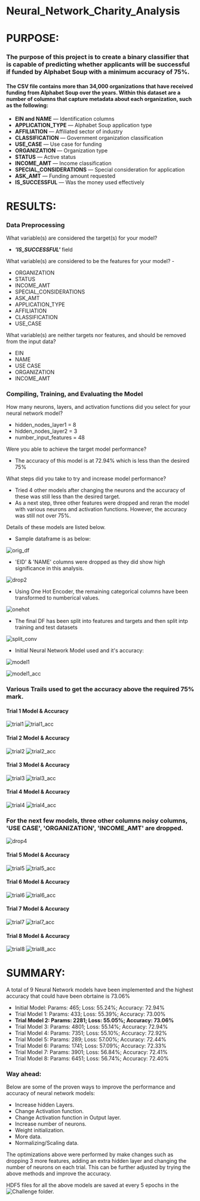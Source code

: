 # Neural_Network_Charity_Analysis

# PURPOSE:

### The purpose of this project is to create a binary classifier that is capable of predicting whether applicants will be successful if funded by Alphabet Soup with a minimum accuracy of 75%.

#### The CSV file contains more than 34,000 organizations that have received funding from Alphabet Soup over the years. Within this dataset are a number of columns that capture metadata about each organization, such as the following:

  - **EIN and NAME** — Identification columns
  - **APPLICATION_TYPE** — Alphabet Soup application type
  - **AFFILIATION** — Affiliated sector of industry
  - **CLASSIFICATION** — Government organization classification
  - **USE_CASE** — Use case for funding
  - **ORGANIZATION** — Organization type
  - **STATUS** — Active status
  - **INCOME_AMT** — Income classification
  - **SPECIAL_CONSIDERATIONS** — Special consideration for application
  - **ASK_AMT** — Funding amount requested
  - **IS_SUCCESSFUL** — Was the money used effectively


# RESULTS:

### Data Preprocessing

What variable(s) are considered the target(s) for your model? 
- **_'IS_SUCCESSFUL'_** field

What variable(s) are considered to be the features for your model? - 
- ORGANIZATION
- STATUS
- INCOME_AMT
- SPECIAL_CONSIDERATIONS
- ASK_AMT
- APPLICATION_TYPE
- AFFILIATION
- CLASSIFICATION
- USE_CASE

What variable(s) are neither targets nor features, and should be removed from the input data?
- EIN
- NAME
- USE CASE
- ORGANIZATION
- INCOME_AMT

### Compiling, Training, and Evaluating the Model
How many neurons, layers, and activation functions did you select for your neural network model?
- hidden_nodes_layer1 = 8
- hidden_nodes_layer2 = 3
- number_input_features = 48

Were you able to achieve the target model performance?
- The accuracy of this model is at 72.94% which is less than the desired 75%

What steps did you take to try and increase model performance?
- Tried 4 other models after changing the neurons and the accuracy of these was still less than the desired target.
- As a next step, three other features were dropped and reran the model with various neurons and activation functions. However, the accuracy was still not over 75%. 

Details of these models are listed below.

- Sample dataframe is as below:

![orig_df](https://user-images.githubusercontent.com/74985818/125155455-fed3bf80-e12d-11eb-9e66-acc49f60432c.png)

- 'EID' & 'NAME' columns were dropped as they did show high significance in this analysis.

![drop2](https://user-images.githubusercontent.com/74985818/125155474-2fb3f480-e12e-11eb-8a52-c0c41c7507f9.png)

- Using One Hot Encoder, the remaining categorical columns have been transformed to numberical values.

![onehot](https://user-images.githubusercontent.com/74985818/125155493-55d99480-e12e-11eb-9677-651b607de990.png)

- The final DF has been split into features and targets and then split intp training and test datasets

![split_conv](https://user-images.githubusercontent.com/74985818/125155530-90433180-e12e-11eb-877c-8e7ba73fb1ac.png)

- Initial Neural Network Model used and it's accuracy:

![model1](https://user-images.githubusercontent.com/74985818/125155584-00ea4e00-e12f-11eb-97f1-6fd15c8a5e80.png)

![model1_acc](https://user-images.githubusercontent.com/74985818/125155587-08115c00-e12f-11eb-9c84-6e6896a21714.png)


### Various Trails used to get the accuracy above the required 75% mark.

#### Trial 1 Model & Accuracy

![trial1](https://user-images.githubusercontent.com/74985818/125155594-1495b480-e12f-11eb-89c4-bec6b9f1e0f8.png)
![trial1_acc](https://user-images.githubusercontent.com/74985818/125155595-152e4b00-e12f-11eb-8ca9-6d3ef782ca4a.png)

#### Trial 2 Model & Accuracy

![trial2](https://user-images.githubusercontent.com/74985818/125155596-152e4b00-e12f-11eb-8047-a2c0db20e58f.png)
![trial2_acc](https://user-images.githubusercontent.com/74985818/125155598-152e4b00-e12f-11eb-988f-1b03d7483f61.png)

#### Trial 3 Model & Accuracy

![trial3](https://user-images.githubusercontent.com/74985818/125155599-15c6e180-e12f-11eb-8dad-8ef49b06e1c6.png)
![trial3_acc](https://user-images.githubusercontent.com/74985818/125155600-15c6e180-e12f-11eb-81fd-e34eb9ceef35.png)

#### Trial 4 Model & Accuracy

![trial4](https://user-images.githubusercontent.com/74985818/125155601-15c6e180-e12f-11eb-9f9f-b2d6db596d97.png)
![trial4_acc](https://user-images.githubusercontent.com/74985818/125155602-15c6e180-e12f-11eb-8ef9-14184de249ac.png)

### For the next few models, three other columns noisy columns, 'USE CASE', 'ORGANIZATION', 'INCOME_AMT' are dropped.

![drop4](https://user-images.githubusercontent.com/74985818/125155697-a9001700-e12f-11eb-91ff-a1a0e72a6206.png)

#### Trial 5 Model & Accuracy

![trial5](https://user-images.githubusercontent.com/74985818/125155603-15c6e180-e12f-11eb-87b1-c08c6a1f5f4b.png)
![trial5_acc](https://user-images.githubusercontent.com/74985818/125155604-165f7800-e12f-11eb-97f6-e948d837feca.png)

#### Trial 6 Model & Accuracy

![trial6](https://user-images.githubusercontent.com/74985818/125155605-165f7800-e12f-11eb-8cd6-c35ef678ecb3.png)
![trial6_acc](https://user-images.githubusercontent.com/74985818/125155607-165f7800-e12f-11eb-8cd2-344613b3eda4.png)

#### Trial 7 Model & Accuracy

![trial7](https://user-images.githubusercontent.com/74985818/125155608-165f7800-e12f-11eb-97c3-1a0a76d87265.png)
![trial7_acc](https://user-images.githubusercontent.com/74985818/125155609-16f80e80-e12f-11eb-8f39-899ab45f1945.png)

#### Trial 8 Model & Accuracy

![trial8](https://user-images.githubusercontent.com/74985818/125155610-16f80e80-e12f-11eb-9677-68f34cb5b2d8.png)
![trial8_acc](https://user-images.githubusercontent.com/74985818/125155611-16f80e80-e12f-11eb-8e3b-8e48aac9593c.png)


# SUMMARY:

A total of 9 Neural Network models have been implemented and the highest accuracy that could have been obrtaine is 73.06%
- Initial Model: Params: 465; Loss: 55.24%; Accuracy: 72.94%
- Trial Model 1: Params: 433; Loss: 55.39%; Accuracy: 73.00%
- **Trial Model 2: Params: 2281; Loss: 55.05%; Accuracy: 73.06%**
- Trial Model 3: Params: 4801; Loss: 55.14%; Accuracy: 72.94%
- Trial Model 4: Params: 7351; Loss: 55.10%; Accuracy: 72.92%
- Trial Model 5: Params: 289; Loss: 57.00%; Accuracy: 72.44%
- Trial Model 6: Params: 1741; Loss: 57.09%; Accuracy: 72.33%
- Trial Model 7: Params: 3901; Loss: 56.84%; Accuracy: 72.41%
- Trial Model 8: Params: 6451; Loss: 56.74%; Accuracy: 72.40%

### Way ahead: 

Below are some of the proven ways to improve the performance and accuracy of neural network models:
- Increase hidden Layers.
- Change Activation function.
- Change Activation function in Output layer.
- Increase number of neurons.
- Weight initialization.
- More data.
- Normalizing/Scaling data.

The optimizations above were performed by make changes such as dropping 3 more features, adding an extra hidden layer and changing the number of neurons on each trial. This can be further adjusted by trying the above methods and improve the accuracy.

HDF5 files for all the above models are saved at every 5 epochs in the ![Challenge](https://github.com/MamidalaV/Neural_Network_Charity_Analysis/tree/main/Challenge) folder.
